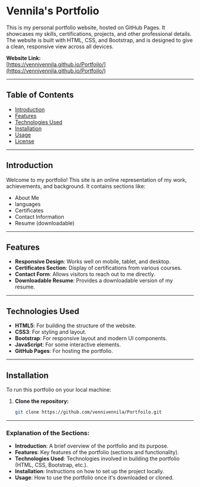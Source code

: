 # Vennila's Portfolio

This is my personal portfolio website, hosted on GitHub Pages. It showcases my skills, certifications, projects, and other professional details. The website is built with HTML, CSS, and Bootstrap, and is designed to give a clean, responsive view across all devices.

**Website Link:**  
[https://vennivennila.github.io/Portfoilo/](https://vennivennila.github.io/Portfoilo/)

---

## Table of Contents

- [Introduction](#introduction)
- [Features](#features)
- [Technologies Used](#technologies-used)
- [Installation](#installation)
- [Usage](#usage)
- [License](#license)

---

## Introduction

Welcome to my portfolio! This site is an online representation of my work, achievements, and background. It contains sections like:

- About Me
- languages
- Certificates
- Contact Information
- Resume (downloadable)

---

## Features

- **Responsive Design**: Works well on mobile, tablet, and desktop.
- **Certificates Section**: Display of certifications from various courses.
- **Contact Form**: Allows visitors to reach out to me directly.
- **Downloadable Resume**: Provides a downloadable version of my resume.

---

## Technologies Used

- **HTML5**: For building the structure of the website.
- **CSS3**: For styling and layout.
- **Bootstrap**: For responsive layout and modern UI components.
- **JavaScript**: For some interactive elements.
- **GitHub Pages**: For hosting the portfolio.

---

## Installation

To run this portfolio on your local machine:

1. **Clone the repository:**

   ```bash
   git clone https://github.com/vennivennila/Portfoilo.git
   
---

### Explanation of the Sections:
- **Introduction**: A brief overview of the portfolio and its purpose.
- **Features**: Key features of the portfolio (sections and functionality).
- **Technologies Used**: Technologies involved in building the portfolio (HTML, CSS, Bootstrap, etc.).
- **Installation**: Instructions on how to set up the project locally.
- **Usage**: How to use the portfolio once it's downloaded or cloned.



